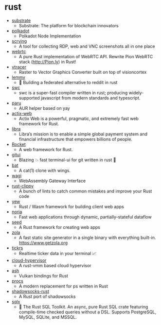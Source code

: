 # rust
- [substrate](https://github.com/paritytech/substrate)
  - Substrate: The platform for blockchain innovators
- [polkadot](https://github.com/paritytech/polkadot)
  - Polkadot Node Implementation
- [scrying](https://github.com/nccgroup/scrying)
  - A tool for collecting RDP, web and VNC screenshots all in one place
- [webrtc](https://github.com/webrtc-rs/webrtc)
  - A pure Rust implementation of WebRTC API. Rewrite Pion WebRTC stack (http://Pion.ly) in Rust!
- [vtracer](https://github.com/visioncortex/vtracer)
  - Raster to Vector Graphics Converter built on top of visioncortex
- [lemmy](https://github.com/LemmyNet/lemmy)
  - 🐀 Building a federated alternative to reddit in rust
- [swc](https://github.com/swc-project/swc)
  - swc is a super-fast compiler written in rust; producing widely-supported javascript from modern standards and typescript.
- [paru](https://github.com/Morganamilo/paru)
  - AUR helper based on yay
- [actix-web](https://github.com/actix/actix-web)
  - Actix Web is a powerful, pragmatic, and extremely fast web framework for Rust.
- [libra](https://github.com/libra/libra)
  - Libra’s mission is to enable a simple global payment system and financial infrastructure that empowers billions of people.
- [Rocket](https://github.com/SergioBenitez/Rocket)
  - A web framework for Rust.
- [gitui](https://github.com/extrawurst/gitui)
  - Blazing 💥 fast terminal-ui for git written in rust 🦀
- [bat](https://github.com/sharkdp/bat)
  - A cat(1) clone with wings.
- [wagi](https://github.com/deislabs/wagi)
  - WebAssembly Gateway Interface
- [rust-clippy](https://github.com/rust-lang/rust-clippy)
  - A bunch of lints to catch common mistakes and improve your Rust code
- [yew](https://github.com/yewstack/yew)
  - Rust / Wasm framework for building client web apps
- [noria](https://github.com/mit-pdos/noria)
  - Fast web applications through dynamic, partially-stateful dataflow
- [seed](https://github.com/seed-rs/seed)
  - A Rust framework for creating web apps
- [zola](https://github.com/getzola/zola)
  - A fast static site generator in a single binary with everything built-in. https://www.getzola.org
- [tickrs](https://github.com/tarkah/tickrs)
  - Realtime ticker data in your terminal 📈
- [cloud-hypervisor](https://github.com/cloud-hypervisor/cloud-hypervisor)
  - A rust-vmm based cloud hypervisor
- [ash](https://github.com/MaikKlein/ash)
  - Vulkan bindings for Rust
- [procs](https://github.com/dalance/procs)
  - A modern replacement for ps written in Rust
- [shadowsocks-rust](https://github.com/shadowsocks/shadowsocks-rust)
  - A Rust port of shadowsocks
- [sqlx](https://github.com/launchbadge/sqlx)
  - 🧰 The Rust SQL Toolkit. An async, pure Rust SQL crate featuring compile-time checked queries without a DSL. Supports PostgreSQL, MySQL, SQLite, and MSSQL.
